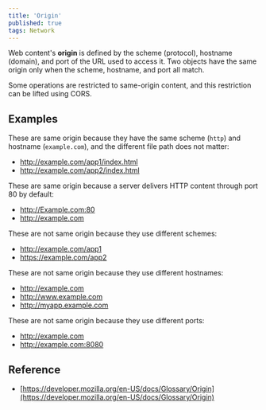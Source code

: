 ```yaml
---
title: 'Origin'
published: true
tags: Network
---
```


Web content's **origin** is defined by the scheme (protocol), hostname (domain),
and port of the URL used to access it. Two objects have the same origin only
when the scheme, hostname, and port all match.

Some operations are restricted to same-origin content, and this restriction
can be lifted using CORS.

## Examples

These are same origin because they have the same scheme (`http`) and hostname
(`example.com`), and the different file path does not matter:

- http://example.com/app1/index.html
- http://example.com/app2/index.html

These are same origin because a server delivers HTTP content through port 80 by default:

- http://Example.com:80
- http://example.com

These are not same origin because they use different schemes:

- http://example.com/app1
- https://example.com/app2

These are not same origin because they use different hostnames:

- http://example.com
- http://www.example.com
- http://myapp.example.com

These are not same origin because they use different ports:

- http://example.com
- http://example.com:8080

## Reference

- [https://developer.mozilla.org/en-US/docs/Glossary/Origin](https://developer.mozilla.org/en-US/docs/Glossary/Origin)